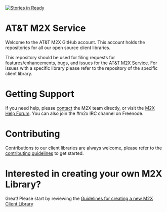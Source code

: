 [![Stories in Ready](https://badge.waffle.io/attm2x/m2x-service.png?label=ready&title=Ready)](https://waffle.io/attm2x/m2x-service)
# AT&amp;T M2X Service

Welcome to the AT&amp;T M2X GitHub account. This account holds the repositories for all our open source client libraries.

This repository should be used for filing requests for features/enhancements, bugs, and issues for the [AT&amp;T M2X Service](https://m2x.att.com/). For issues with a specific library please refer to the repository of the specific client library.

# Getting Support

If you need help, please [contact](https://m2x.att.com/contact) the M2X team directly, or visit the [M2X Help Forum](http://forum-m2x.att.com). You can also join the #m2x IRC channel on Freenode.

# Contributing

Contributions to our client libraries are always welcome, please refer to the [contributing guidelines](CONTRIBUTING.md) to get started.

# Interested in creating your own M2X Library?

Great! Please start by reviewing the [Guidelines for creating a new M2X Client Library](https://github.com/attm2x/m2x-service/blob/master/CLIENT-CONTRIBUTIONS.md)
